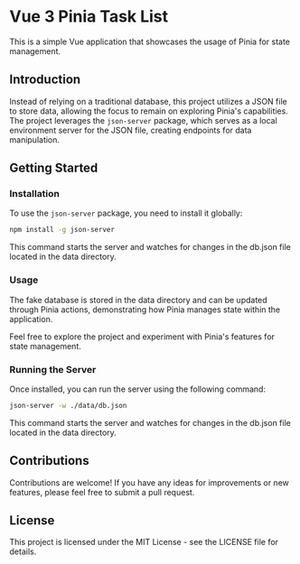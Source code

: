 # Vue 3 Pinia Task List

This is a simple Vue application that showcases the usage of Pinia for state management.

## Introduction

Instead of relying on a traditional database, this project utilizes a JSON file to store data, allowing the focus to remain on exploring Pinia's capabilities. The project leverages the `json-server` package, which serves as a local environment server for the JSON file, creating endpoints for data manipulation.

## Getting Started

### Installation

To use the `json-server` package, you need to install it globally:

```bash
npm install -g json-server
```

This command starts the server and watches for changes in the db.json file located in the data directory.

### Usage

The fake database is stored in the data directory and can be updated through Pinia actions, demonstrating how Pinia manages state within the application.

Feel free to explore the project and experiment with Pinia's features for state management.

### Running the Server

Once installed, you can run the server using the following command:

```bash
json-server -w ./data/db.json
```
This command starts the server and watches for changes in the db.json file located in the data directory.

## Contributions

Contributions are welcome! If you have any ideas for improvements or new features, please feel free to submit a pull request.

## License

This project is licensed under the MIT License - see the LICENSE file for details.


